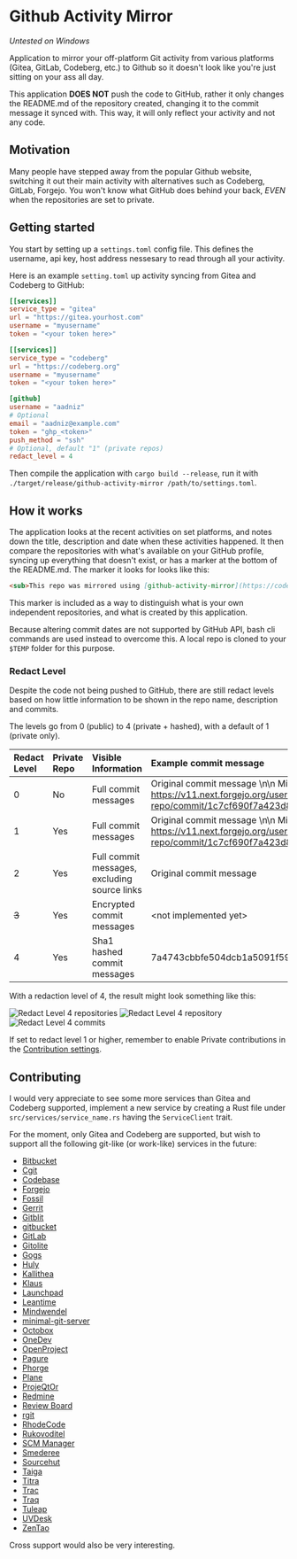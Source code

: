# Github Activity Mirror

*Untested on Windows*

Application to mirror your off-platform Git activity from various platforms (Gitea, GitLab, Codeberg, etc.) to Github so it doesn't look like you're just sitting on your ass all day.

This application **DOES NOT** push the code to GitHub, rather it only changes the README.md of the repository created, changing it to the commit message it synced with. This way, it will only reflect your activity and not any code.

## Motivation

Many people have stepped away from the popular Github website, switching it out their main activity with alternatives such as Codeberg, GitLab, Forgejo. You won't know what GitHub does behind your back, *EVEN* when the repositories are set to private.

## Getting started

You start by setting up a `settings.toml` config file. This defines the username, api key, host address nessesary to read through all your activity.

Here is an example `setting.toml` up activity syncing from Gitea and Codeberg to GitHub:

``` toml
[[services]]
service_type = "gitea"
url = "https://gitea.yourhost.com"
username = "myusername"
token = "<your token here>"

[[services]]
service_type = "codeberg"
url = "https://codeberg.org"
username = "myusername"
token = "<your token here>"

[github]
username = "aadniz"
# Optional
email = "aadniz@example.com"
token = "ghp_<token>"
push_method = "ssh"
# Optional, default "1" (private repos)
redact_level = 4
```

Then compile the application with `cargo build --release`, run it with `./target/release/github-activity-mirror /path/to/settings.toml`.

## How it works

The application looks at the recent activities on set platforms, and notes down the title, description and date when these activities happened. It then compare the repositories with what's available on your GitHub profile, syncing up everything that doesn't exist, or has a marker at the bottom of the README.md. The marker it looks for looks like this:

``` markdown
<sub>This repo was mirrored using [github-activity-mirror](https://codeberg.org/Aadniz/github-activity-mirror), preserving the privacy while at the same time display your actual activity</sub>
```

This marker is included as a way to distinguish what is your own independent repositories, and what is created by this application.

Because altering commit dates are not supported by GitHub API, bash cli commands are used instead to overcome this. A local repo is cloned to your `$TEMP` folder for this purpose.

### Redact Level

Despite the code not being pushed to GitHub, there are still redact levels based on how little information to be shown in the repo name, description and commits.

The levels go from 0 (public) to 4 (private + hashed), with a default of 1 (private only).

| Redact Level | Private Repo | Visible Information                          | Example commit message                                                                                                                    |
|:-------------|:-------------|:---------------------------------------------|:------------------------------------------------------------------------------------------------------------------------------------------|
| 0            | No           | Full commit messages                         | Original commit message \n\n Mirrored from: https://v11.next.forgejo.org/username/my-repo/commit/1c7cf690f7a423d82f5f79b30fb28d0af24a47a1 |
| 1            | Yes          | Full commit messages                         | Original commit message \n\n Mirrored from: https://v11.next.forgejo.org/username/my-repo/commit/1c7cf690f7a423d82f5f79b30fb28d0af24a47a1 |
| 2            | Yes          | Full commit messages, excluding source links | Original commit message                                                                                                                   |
| ~~3~~        | Yes          | Encrypted commit messages                    | \<not implemented yet\>                                                                                                                     |
| 4            | Yes          | Sha1 hashed commit messages                  | 7a4743cbbfe504dcb1a5091f592a403d619135e6                                                                                                  |


With a redaction level of 4, the result might look something like this:

![Redact Level 4 repositories](/screenshots/Screenshot_20250418_160149.png)
![Redact Level 4 repository](/screenshots/Screenshot_20250418_163247.png)
![Redact Level 4 commits](/screenshots/Screenshot_20250418_162913.png)

If set to redact level 1 or higher, remember to enable Private contributions in the [Contribution settings](https://github.com/settings/profile#contributions-activity-heading).

## Contributing

I would very appreciate to see some more services than Gitea and Codeberg supported, implement a new service by creating a Rust file under `src/services/service_name.rs` having the `ServiceClient` trait.

For the moment, only Gitea and Codeberg are supported, but wish to support all the following git-like (or work-like) services in the future:

- [Bitbucket](https://bitbucket.org)
- [Cgit](https://git.zx2c4.com/cgit/about/)
- [Codebase](https://www.codebasehq.com)
- [Forgejo](https://forgejo.org)
- [Fossil](https://www.fossil-scm.org/index.html/doc/trunk/www/index.wiki)
- [Gerrit](https://www.gerritcodereview.com/)
- [Gitblit](https://www.gitblit.com/)
- [gitbucket](https://gitbucket.github.io/gitbucket-news/)
- [GitLab](https://about.gitlab.com)
- [Gitolite](https://gitolite.com/gitolite/index.html)
- [Gogs](https://gogs.io/)
- [Huly](https://huly.io)
- [Kallithea](https://kallithea-scm.org/)
- [Klaus](https://github.com/jonashaag/klaus)
- [Launchpad](https://launchpad.net)
- [Leantime](https://leantime.io)
- [Mindwendel](https://www.mindwendel.com/)
- [minimal-git-server](https://github.com/mcarbonne/minimal-git-server)
- [Octobox](https://octobox.io/)
- [OneDev](https://onedev.io/)
- [OpenProject](https://www.openproject.org)
- [Pagure](https://pagure.io/pagure)
- [Phorge](https://we.phorge.it/)
- [Plane](https://plane.so)
- [ProjeQtOr](https://www.projeqtor.org/)
- [Redmine](https://www.redmine.org/)
- [Review Board](https://www.reviewboard.org/)
- [rgit](https://github.com/w4/rgit)
- [RhodeCode](https://rhodecode.com/)
- [Rukovoditel](https://www.rukovoditel.net/)
- [SCM Manager](https://www.scm-manager.org/)
- [Smederee](https://smeder.ee)
- [Sourcehut](https://sourcehut.org/)
- [Taiga](https://www.taiga.io/)
- [Titra](https://titra.io/)
- [Trac](https://trac.edgewall.org/)
- [Traq](https://traq.io/)
- [Tuleap](https://www.tuleap.org/)
- [UVDesk](https://www.uvdesk.com/)
- [ZenTao](https://www.zentao.pm/)

Cross support would also be very interesting.
